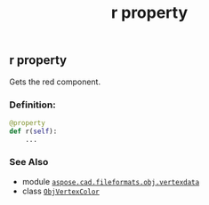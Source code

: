 ﻿---
title: r property
second_title: Aspose.CAD for Python via .NET API References
description: 
type: docs
weight: 60
url: /aspose.cad.fileformats.obj.vertexdata/objvertexcolor/r/
is_root: false
---

## r property


Gets the red component.
### Definition:
```python
@property
def r(self):
    ...
```

### See Also
* module [`aspose.cad.fileformats.obj.vertexdata`](../../)
* class [`ObjVertexColor`](/cad/python-net/aspose.cad.fileformats.obj.vertexdata/objvertexcolor)

